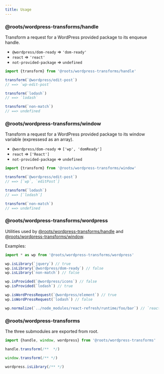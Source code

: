 ```yaml
---
title: Usage
---
```


### @roots/wordpress-transforms/handle

Transform a request for a WordPress provided package to its enqueue handle.

- `@wordpress/dom-ready` => `'dom-ready'`
- `react` => `'react'`
- `not-provided-package` => `undefined`

```ts
import {transform} from '@roots/wordpress-transforms/handle'

transform(`@wordpress/edit-post`)
// ==> `wp-edit-post`

transform(`lodash`)
// ==> `lodash`

transform(`non-match`)
// ==> undefined
```

### @roots/wordpress-transforms/window

Transform a request for a WordPress provided package to its window variable (expressesd as an array).

- `@wordpress/dom-ready` => `['wp', 'domReady']`
- `react` => `['React']`
- `not-provided-package` => `undefined`

```ts
import {transform} from '@roots/wordpress-transforms/window'

transform(`@wordpress/edit-post`)
// ==> [`wp`, `editPost`]

transform(`lodash`)
// ==> [`lodash`]

transform(`non-match`)
// ==> undefined
```

### @roots/wordpress-transforms/wordpress

Utilities used by [@roots/wordpress-transforms/handle](#rootswordpress-transformshandle) and [@roots/wordpress-transforms/window](#rootswordpress-transformswindow).

Examples:

```ts
import * as wp from '@roots/wordpress-transforms/wordpress'

wp.isLibrary(`jquery`) // true
wp.isLibrary(`@wordpress/dom-ready`) // false
wp.isLibrary(`non-match`) // false

wp.isProvided(`@wordpress/icons`) // false
wp.isProvided(`lodash`) // true

wp.isWordPressRequest(`@wordpress/element`) // true
wp.isWordPressRequest(`lodash`) // false

wp.normalize(`../node_modules/react-refresh/runtime/foo/bar`) // `react-refresh/runtime`
```

### @roots/wordpress-transforms

The three submodules are exported from root.

```ts
import {handle, window, wordpress} from '@roots/wordpress-transforms'

handle.transform(/**  */)

window.transform(/** */)

wordpress.isLibrary(/** */)
```
